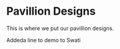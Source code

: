 <h1 style="text-align: left">Pavillion Designs
</h1>
<p style="text-align: left">
</p>
<p style="text-align: left">This is where we put our pavillion designs.
</p>
<p style="text-align: left">
</p>
<p style="text-align: left">Addeda line to demo to Swati
</p>